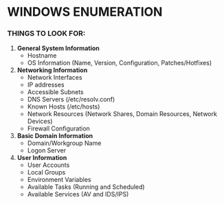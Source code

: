 # WINDOWS ENUMERATION
### THINGS TO LOOK FOR:
1. **General System Information**
   - Hostname
   - OS Information (Name, Version, Configuration, Patches/Hotfixes)
2. **Networking Information**
   - Network Interfaces
   - IP addresses
   - Accessible Subnets
   - DNS Servers (/etc/resolv.conf)
   - Known Hosts (/etc/hosts)
   - Network Resources (Network Shares, Domain Resources, Network Devices)
   - Firewall Configuration
3. **Basic Domain Information**
   - Domain/Workgroup Name
   - Logon Server
4. **User Information**
   - User Accounts
   - Local Groups
   - Environment Variables
   - Available Tasks (Running and Scheduled)
   - Available Services (AV and IDS/IPS)

